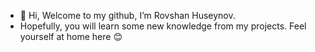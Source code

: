 - 👋 Hi, Welcome to my github, I’m Rovshan Huseynov.
- Hopefully, you will learn some new knowledge from my projects. Feel yourself at home here 😊
